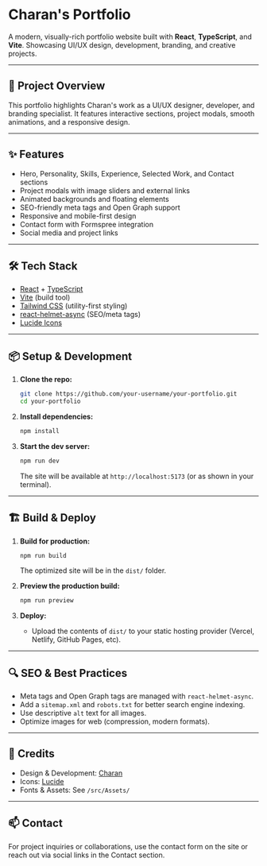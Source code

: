 # Charan's Portfolio

A modern, visually-rich portfolio website built with **React**, **TypeScript**, and **Vite**. Showcasing UI/UX design, development, branding, and creative projects.

---

## 🚀 Project Overview
This portfolio highlights Charan's work as a UI/UX designer, developer, and branding specialist. It features interactive sections, project modals, smooth animations, and a responsive design.

---

## ✨ Features
- Hero, Personality, Skills, Experience, Selected Work, and Contact sections
- Project modals with image sliders and external links
- Animated backgrounds and floating elements
- SEO-friendly meta tags and Open Graph support
- Responsive and mobile-first design
- Contact form with Formspree integration
- Social media and project links

---

## 🛠️ Tech Stack
- [React](https://react.dev/) + [TypeScript](https://www.typescriptlang.org/)
- [Vite](https://vitejs.dev/) (build tool)
- [Tailwind CSS](https://tailwindcss.com/) (utility-first styling)
- [react-helmet-async](https://www.npmjs.com/package/react-helmet-async) (SEO/meta tags)
- [Lucide Icons](https://lucide.dev/)

---

## 📦 Setup & Development

1. **Clone the repo:**
   ```bash
   git clone https://github.com/your-username/your-portfolio.git
   cd your-portfolio
   ```
2. **Install dependencies:**
   ```bash
   npm install
   ```
3. **Start the dev server:**
   ```bash
   npm run dev
   ```
   The site will be available at `http://localhost:5173` (or as shown in your terminal).

---

## 🏗️ Build & Deploy

1. **Build for production:**
   ```bash
   npm run build
   ```
   The optimized site will be in the `dist/` folder.

2. **Preview the production build:**
   ```bash
   npm run preview
   ```

3. **Deploy:**
   - Upload the contents of `dist/` to your static hosting provider (Vercel, Netlify, GitHub Pages, etc).

---

## 🔍 SEO & Best Practices
- Meta tags and Open Graph tags are managed with `react-helmet-async`.
- Add a `sitemap.xml` and `robots.txt` for better search engine indexing.
- Use descriptive `alt` text for all images.
- Optimize images for web (compression, modern formats).

---

## 🙏 Credits
- Design & Development: [Charan](https://github.com/your-username)
- Icons: [Lucide](https://lucide.dev/)
- Fonts & Assets: See `/src/Assets/`

---

## 📫 Contact
For project inquiries or collaborations, use the contact form on the site or reach out via social links in the Contact section. 
